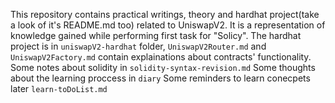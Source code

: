 This repository contains practical writings, theory and hardhat project(take a look of it's README.md too) related to UniswapV2. It is a representation of knowledge gained while performing first task for "Solicy".
The hardhat project is in `uniswapV2-hardhat` folder, `UniswapV2Router.md` and `UniswapV2Factory.md` contain explainations about contracts' functionality. 
Some notes about solidity in `solidity-syntax-revision.md`
Some thoughts about the learning proccess in `diary`
Some reminders to learn conecpets later `learn-toDoList.md`
